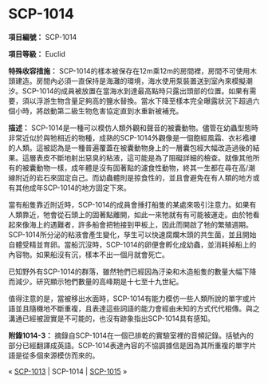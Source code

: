 # SCP-1014
                        


**項目編號：** SCP-1014

**項目等級：** Euclid

**特殊收容措施：** SCP-1014的樣本被保存在12m乘12m的房間裡，房間不可使用木頭建造。房間內必須一直保持是海灘的環境，海水使用泵裝置送到室內來模擬潮汐。SCP-1014的成員被放置在當海水到達最高點時只露出頭部的位置。如果有需要，須以浮游生物含量足夠高的鹽水替換。當水下降至樣本完全曝露狀況下超過六個小時，將啟動第二級生物危害協定直到水重新被補充。

**描述：** SCP-1014是一種可以模仿人類外觀和聲音的被囊動物。儘管在幼蟲型態時非常近似於與牠相近的物種，成熟的SCP-1014外觀像是一個飽經風霜、衣衫襤褸的人類。這被認為是一種普遍覆蓋在被囊動物身上的一層囊包經大幅改造過後的結果。這層表皮不斷地射出惡臭的粘液，這可能是為了阻礙詳細的檢查。就像其他所有的被囊動物一樣，成年體是沒有固著點的濾食性動物，終其一生都在尋在高/潮線附近的岩石來固定自己。而幼蟲體則是掠食性的，並且會避免在有人類的地方或有其他成年SCP-1014的地方固定下來。

當有船隻靠近附近時，SCP-1014的成員會捶打船隻的某處來吸引注意力。如果有人類靠近，牠會從石頭上的固著點離開，如此一來牠就有有可能被運走。由於牠看起來像海上的遇難者，許多船會把牠接到甲板上，因此而開啟了牠的繁殖週期。SCP-1014所分泌的粘液會產生變化，孳生可以快速腐爛木頭的共生菌，並且開始自體受精並育卵。當船沉沒時，SCP-1014的卵便會孵化成幼蟲，並消耗掉船上的內容物。如果船沒有沉，樣本不出一個月就會死亡。

已知野外有SCP-1014的群落，雖然牠們已經因為汙染和木造船隻的數量大幅下降而減少。研究顯示牠們數量的高峰期是十七至十九世紀。

值得注意的是，當被移出水面時，SCP-1014有能力模仿一些人類所說的單字或片語並且隨機地不斷重複，且表達這些詞語的能力會經由未知的方式代代相傳。與之溝通已經被證實是不可能的，也沒有跡象指出SCP-1014具有感知。

**附錄1014-3：** 摘錄自SCP-1014在一個已排乾的實驗室裡的音頻記錄。括號內的部分已經翻譯成英語。SCP-1014表達內容的不協調據信是因為其所重複的單字片語是從多個來源模仿而來的。


> [1633]: <正在腐爛>
[1633]: 你怎麼了？老先生？
[1634]: 告訴他們我愛他們。
[1634]: 桶子！我們現在需要擺脫這個困境！
[1634]: 為他所備的。
[1641]: 你在說什麼？
[1641]: <讓最深的地方升起，掃過岸邊，將人們所作所為化為塵土。>
[1700]: <這不可能。這艘船在港口的時候還好好的！ >
[1700]: <你得吃點東西。>
[1705]: <我不想死。>
[1706]: 你把這東西帶上船，你這個帶狗屎運的瘋子。
[1710]: 讓最深的地方升起，掃過岸邊，將人們所作所為化為塵土。
[1742]: 你是什麼？
[1742]: <被拋棄的，約拿之種>
> 



« [SCP-1013](/scp-1013) | SCP-1014 | [SCP-1015](/scp-1015) »





                    
